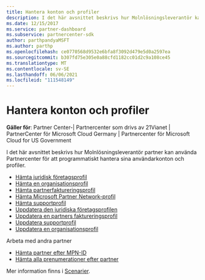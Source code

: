```yaml
---
title: Hantera konton och profiler
description: I det här avsnittet beskrivs hur Molnlösningsleverantör kan använda Partnercenter för att programmatiskt hantera sina användarkonton och profiler.
ms.date: 12/15/2017
ms.service: partner-dashboard
ms.subservice: partnercenter-sdk
author: parthpandyaMSFT
ms.author: parthp
ms.openlocfilehash: ce0770568d9532e6bfa8f3092d479e5d0a2597ea
ms.sourcegitcommit: b307fd75e305e0a88cfd1182cc01d2c9a108ce45
ms.translationtype: MT
ms.contentlocale: sv-SE
ms.lasthandoff: 06/06/2021
ms.locfileid: "111548149"
---
```

# <a name="manage-accounts-and-profiles"></a>Hantera konton och profiler

**Gäller för**: Partner Center-| Partnercenter som drivs av 21Vianet | PartnerCenter för Microsoft Cloud Germany | Partnercenter för Microsoft Cloud for US Government

I det här avsnittet beskrivs hur Molnlösningsleverantör partner kan använda Partnercenter för att programmatiskt hantera sina användarkonton och profiler.

- [Hämta juridisk företagsprofil](get-legal-business-profile.md)
- [Hämta en organisationsprofil](get-an-organization-profile.md)
- [Hämta partnerfaktureringsprofil](get-partner-billing-profile.md)
- [Hämta Microsoft Partner Network-profil](get-partner-network-profile.md)
- [Hämta supportprofil](get-support-profile.md)
- [Uppdatera den juridiska företagsprofilen](update-legal-business-profile.md)
- [Uppdatera en partners faktureringsprofil](update-partner-billing-profile.md)
- [Uppdatera supportprofil](update-support-profile.md)
- [Uppdatera en organisationsprofil](update-an-organization-profile.md)

Arbeta med andra partner

- [Hämta partner efter MPN-ID](get-partner-by-mpn-id.md)
- [Hämta alla prenumerationer efter partner](get-all-subscriptions-by-partner.md)

Mer information finns i [Scenarier](scenarios.md).
